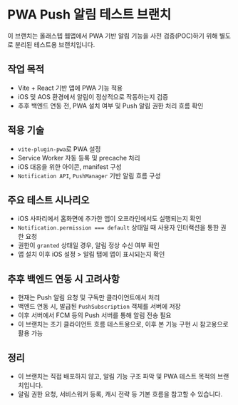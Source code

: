 # PWA Push 알림 테스트 브랜치

이 브랜치는 올래스텝 웹앱에서 PWA 기반 알림 기능을 사전 검증(POC)하기 위해 별도로 분리된 테스트용 브랜치입니다.

## 작업 목적

- Vite + React 기반 앱에 PWA 기능 적용
- iOS 및 AOS 환경에서 알림이 정상적으로 작동하는지 검증
- 추후 백엔드 연동 전, PWA 설치 여부 및 Push 알림 권한 처리 흐름 확인

## 적용 기술

- `vite-plugin-pwa`로 PWA 설정
- Service Worker 자동 등록 및 precache 처리
- iOS 대응을 위한 아이콘, manifest 구성
- `Notification API`, `PushManager` 기반 알림 흐름 구성

## 주요 테스트 시나리오

- iOS 사파리에서 홈화면에 추가한 앱이 오프라인에서도 실행되는지 확인
- `Notification.permission === default` 상태일 때 사용자 인터랙션을 통한 권한 요청
- 권한이 `granted` 상태일 경우, 알림 정상 수신 여부 확인
- 앱 설치 이후 iOS 설정 > 알림 탭에 앱이 표시되는지 확인

## 추후 백엔드 연동 시 고려사항

- 현재는 Push 알림 요청 및 구독만 클라이언트에서 처리
- 백엔드 연동 시, 발급된 `PushSubscription` 객체를 서버에 저장
- 이후 서버에서 FCM 등의 Push 서버를 통해 알림 전송 필요
- 이 브랜치는 초기 클라이언트 흐름 테스트용으로, 이후 본 기능 구현 시 참고용으로 활용 가능

## 정리

- 이 브랜치는 직접 배포하지 않고, 알림 기능 구조 파악 및 PWA 테스트 목적의 브랜치입니다.
- 알림 권한 요청, 서비스워커 등록, 캐시 전략 등 기본 흐름을 참고할 수 있습니다.
